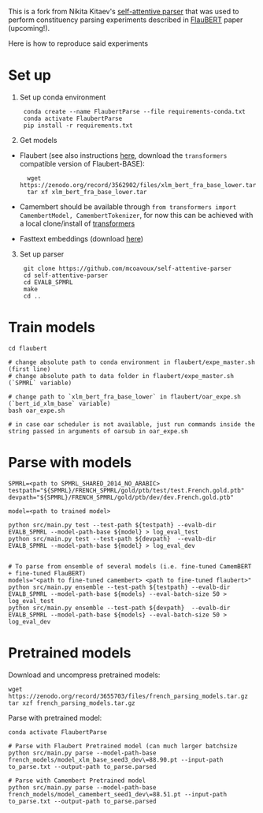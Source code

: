 
This is a fork from Nikita Kitaev's [self-attentive parser](https://github.com/nikitakit/self-attentive-parser)
that was used to perform constituency parsing experiments described in [FlauBERT](https://github.com/mcoavoux/self-attentive-parser) paper (upcoming!).

Here is how to reproduce said experiments

# Set up

1. Set up conda environment

        conda create --name FlaubertParse --file requirements-conda.txt
        conda activate FlaubertParse
        pip install -r requirements.txt

2. Get models

* Flaubert (see also instructions [here](https://github.com/getalp/Flaubert), download the `transformers` compatible version of Flaubert-BASE):

        wget https://zenodo.org/record/3562902/files/xlm_bert_fra_base_lower.tar
        tar xf xlm_bert_fra_base_lower.tar

* Camembert should be available through `from transformers import CamembertModel, CamembertTokenizer`, for now this can be achieved with a local clone/install of [transformers](https://github.com/huggingface/transformers)
* Fasttext embeddings (download [here](https://dl.fbaipublicfiles.com/fasttext/vectors-crawl/cc.fr.300.vec.gz))


3. Set up parser

        git clone https://github.com/mcoavoux/self-attentive-parser
        cd self-attentive-parser
        cd EVALB_SPMRL
        make
        cd ..


# Train models


    cd flaubert

    # change absolute path to conda environment in flaubert/expe_master.sh (first line)
    # change absolute path to data folder in flaubert/expe_master.sh (`SPMRL` variable)

    # change path to `xlm_bert_fra_base_lower` in flaubert/oar_expe.sh (`bert_id_xlm_base` variable)
    bash oar_expe.sh
    
    # in case oar scheduler is not available, just run commands inside the string passed in arguments of oarsub in oar_expe.sh


# Parse with models


    SPMRL=<path to SPMRL_SHARED_2014_NO_ARABIC>
    testpath="${SPMRL}/FRENCH_SPMRL/gold/ptb/test/test.French.gold.ptb"
    devpath="${SPMRL}/FRENCH_SPMRL/gold/ptb/dev/dev.French.gold.ptb"

    model=<path to trained model>

    python src/main.py test --test-path ${testpath} --evalb-dir EVALB_SPMRL --model-path-base ${model} > log_eval_test
    python src/main.py test --test-path ${devpath}  --evalb-dir EVALB_SPMRL --model-path-base ${model} > log_eval_dev


    # To parse from ensemble of several models (i.e. fine-tuned CamemBERT + fine-tuned FlauBERT)
    models="<path to fine-tuned camembert> <path to fine-tuned flaubert>"
    python src/main.py ensemble --test-path ${testpath} --evalb-dir EVALB_SPMRL --model-path-base ${models} --eval-batch-size 50 > log_eval_test
    python src/main.py ensemble --test-path ${devpath}  --evalb-dir EVALB_SPMRL --model-path-base ${models} --eval-batch-size 50 > log_eval_dev

# Pretrained models

Download and uncompress pretrained models:

    wget https://zenodo.org/record/3655703/files/french_parsing_models.tar.gz
    tar xzf french_parsing_models.tar.gz

Parse with pretrained model:

    conda activate FlaubertParse

    # Parse with Flaubert Pretrained model (can much larger batchsize
    python src/main.py parse --model-path-base french_models/model_xlm_base_seed3_dev\=88.90.pt --input-path to_parse.txt --output-path to_parse.parsed

    # Parse with Camembert Pretrained model
    python src/main.py parse --model-path-base french_models/model_camembert_seed1_dev\=88.51.pt --input-path to_parse.txt --output-path to_parse.parsed




